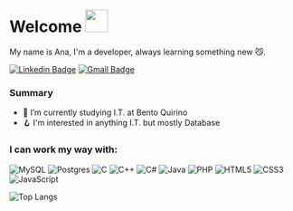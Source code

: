 
#  Welcome <img src="https://images-wixmp-ed30a86b8c4ca887773594c2.wixmp.com/f/e8fbe590-9871-41aa-b9a6-5922086e4dfe/dcmgo1o-47b9752f-60b1-4fdd-98ce-f33a059ce851.png?token=eyJ0eXAiOiJKV1QiLCJhbGciOiJIUzI1NiJ9.eyJzdWIiOiJ1cm46YXBwOjdlMGQxODg5ODIyNjQzNzNhNWYwZDQxNWVhMGQyNmUwIiwiaXNzIjoidXJuOmFwcDo3ZTBkMTg4OTgyMjY0MzczYTVmMGQ0MTVlYTBkMjZlMCIsIm9iaiI6W1t7InBhdGgiOiJcL2ZcL2U4ZmJlNTkwLTk4NzEtNDFhYS1iOWE2LTU5MjIwODZlNGRmZVwvZGNtZ28xby00N2I5NzUyZi02MGIxLTRmZGQtOThjZS1mMzNhMDU5Y2U4NTEucG5nIn1dXSwiYXVkIjpbInVybjpzZXJ2aWNlOmZpbGUuZG93bmxvYWQiXX0.86R3BrnStjZSNsQMWx1zd4ojE5Mo4g9oE2v3lZK34Pg" height="40">
My name is Ana, I'm a developer, always learning something new 😼.

[![Linkedin Badge](https://img.shields.io/badge/-anajuliacoutinhosouza-blue?style=flat-square&logo=Linkedin&logoColor=white&link=https://www.linkedin.com/in/ana-julia-coutinho-souza-983274288/)](https://www.linkedin.com/in/ana-julia-coutinho-souza-983274288/)
[![Gmail Badge](https://img.shields.io/badge/-anajcoutinho.contato@gmail.com-c14438?style=flat-square&logo=Gmail&logoColor=white&link=mailto:anajcoutinho.contato@gmail.com)](mailto:anajcoutinho.contato@gmail.com)

### Summary
- 🔭 I’m currently studying I.T. at Bento Quirino
- 🪝 I'm interested in anything I.T. but mostly Database

### I can work my way with: 
![MySQL](https://img.shields.io/badge/mysql-4479A1.svg?style=for-the-badge&logo=mysql&logoColor=white) ![Postgres](https://img.shields.io/badge/postgres-%23316192.svg?style=for-the-badge&logo=postgresql&logoColor=white) ![C](https://img.shields.io/badge/c-%2300599C.svg?style=for-the-badge&logo=c&logoColor=white) ![C++](https://img.shields.io/badge/c++-%2300599C.svg?style=for-the-badge&logo=c%2B%2B&logoColor=white) ![C#](https://img.shields.io/badge/c%23-%23239120.svg?style=for-the-badge&logo=csharp&logoColor=white) ![Java](https://img.shields.io/badge/java-%23ED8B00.svg?style=for-the-badge&logo=openjdk&logoColor=white) ![PHP](https://img.shields.io/badge/php-%23777BB4.svg?style=for-the-badge&logo=php&logoColor=white) ![HTML5](https://img.shields.io/badge/html5-%23E34F26.svg?style=for-the-badge&logo=html5&logoColor=white) ![CSS3](https://img.shields.io/badge/css3-%231572B6.svg?style=for-the-badge&logo=css3&logoColor=white) ![JavaScript](https://img.shields.io/badge/javascript-%23323330.svg?style=for-the-badge&logo=javascript&logoColor=%23F7DF1E) 

![Top Langs](https://github-readme-stats-git-masterrstaa-rickstaa.vercel.app/api/top-langs/?username=ana-coutinho&theme=transparent&layout=compact)
